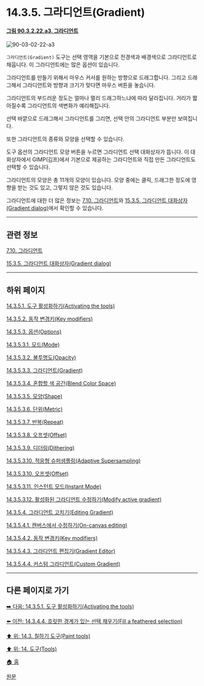 # 14.3.5. 그라디언트(Gradient)

<a id="90-03-02-22-a3"></a>

#### [그림 90.3.2.22.a3. 그라디언트](./90-03-02-22-gradient.md#90-03-02-22-a3)
![90-03-02-22-a3](https://github.com/wonder13662/gimp/assets/15767104/91905e11-312e-49a0-8059-0dfa87072400)

`그라디언트(Gradient)` 도구는 선택 영역을 기본으로 전경색과 배경색으로 그라디언트로 채웁니다. 이 그라디언트에는 많은 옵션이 있습니다.

그라디언트를 만들기 위해서 마우스 커서를 원하는 방향으로 드래그합니다. 그리고 드래그해서 그라디언트와 방향과 크기가 맞다면 마우스 버튼을 놓습니다.

그라디언트의 부드러운 정도는 얼마나 멀리 드래그하느냐에 따라 달라집니다. 거리가 짧아질수록 그라디언트의 색변화가 예리해집니다.

선택 바깥으로 드래그해서 그라디언트를 그리면, 선택 안의 그라디언트 부분만 보여집니다.

또한 그라디언트의 종류와 모양을 선택할 수 있습니다. 

도구 옵션의 그라디언트 모양 버튼을 누르면 그라디언트 선택 대화상자가 뜹니다. 이 대화상자에서 GIMP(김프)에서 기본으로 제공하는 그라디언트와 직접 만든 그라디언트도 선택할 수 있습니다. 

그라디언트의 모양은 총 11개의 모양이 있습니다. 모양 중에는 클릭, 드래그한 정도에 영향을 받는 것도 있고, 그렇지 않은 것도 있습니다.

그라디언트에 대한 더 많은 정보는 [7.10. 그라디언트](./07-10-gradients.md)와 [15.3.5. 그라디언트 대화상자(Gradient dialog)](./15-03-05-gradient-dialog.md)에서 확인할 수 있습니다.

***

## 관련 정보

[7.10. 그라디언트](./07-10-gradients.md)

[15.3.5. 그라디언트 대화상자(Gradient dialog)](./15-03-05-gradient-dialog.md)

***

## 하위 페이지

[14.3.5.1. 도구 활성화하기(Activating the tools)](./14-03-05-01-activating_the_tool.md)

[14.3.5.2. 동작 변경키(Key modifiers)](./14-03-05-02-key_modifiers.md)

[14.3.5.3. 옵션(Options)](./14-03-05-03-00-options.md)

[14.3.5.3.1. 모드(Mode)](./14-03-05-03-01-mode.md)

[14.3.5.3.2. 불투명도(Opacity)](./14-03-05-03-02-opacity.md)

[14.3.5.3.3. 그라디언트(Gradient)](./14-03-05-03-03-gradient.md)

[14.3.5.3.4. 혼합할 색 공간(Blend Color Space)](./14-03-05-03-04-blend_color_space.md)

[14.3.5.3.5. 모양(Shape)](./14-03-05-03-05-shape.md)

[14.3.5.3.6. 단위(Metric)](./14-03-05-03-06-metric.md)

[14.3.5.3.7. 반복(Repeat)](./14-03-05-03-07-repeat.md)

[14.3.5.3.8. 오프셋(Offset)](./14-03-05-03-08-offset.md)

[14.3.5.3.9. 디더링(Dithering)](./14-03-05-03-09-dithering.md)

[14.3.5.3.10. 적응형 슈퍼샘플링(Adaptive Supersampling)](./14-03-05-03-10-adaptive_supersampling.md)

[14.3.5.3.10. 오프셋(Offset)](./14-03-05-03-11-offset.md)

[14.3.5.3.11. 인스턴트 모드(Instant Mode)](./14-03-05-03-11-instant_mode.md)

[14.3.5.3.12. 활성화된 그라디언트 수정하기(Modify active gradient)](./14-03-05-03-12-modify_active_gradient.md)

[14.3.5.4. 그라디언트 고치기(Editing Gradient)](./14-03-05-04-00-editing_gradient.md)

[14.3.5.4.1. 캔버스에서 수정하기(On-canvas editing)](./14-03-05-04-01-on_canvas_editing.md)

[14.3.5.4.2. 동작 변경키(Key modifiers)](./14-03-05-04-02-key_modifiers.md)

[14.3.5.4.3. 그라디언트 편집기(Gradient Editor)](./14-03-05-04-03-gradient_editor.md)

[14.3.5.4.4. 커스텀 그라디언트(Custom Gradient)](./14-03-05-04-04-custom_gradient.md)

***

## 다른 페이지로 가기

[➡️ 다음: 14.3.5.1. 도구 활성화하기(Activating the tools)](./14-03-05-01-activating_the_tool.md)

[⬅️ 이전: 14.3.4.4. 흐릿한 경계가 있는 선택 채우기(Fill a feathered selection)](./14-03-04-04-fill_a_feathered_selection.md)

[⬆️ 위: 14.3. 칠하기 도구(Paint tools)](./14-03-00-paint-tools.md)

[⬆️ 위: 14. 도구(Tools)](./14-00-tools.md)

[🏠 홈](./00-home.md)

[원문](https://docs.gimp.org/2.10/ko/gimp-tool-bucket-fill.html#idm12721)
